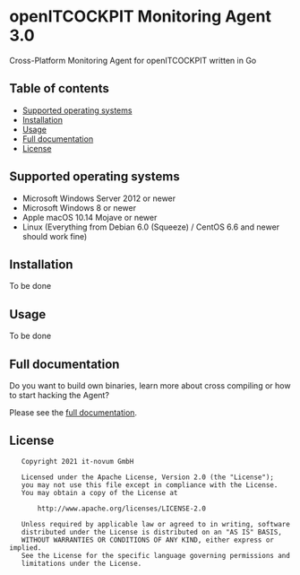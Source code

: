 # openITCOCKPIT Monitoring Agent 3.0
Cross-Platform Monitoring Agent for openITCOCKPIT written in Go

## Table of contents
* [Supported operating systems](#Supported-operating-systems)
* [Installation](#Installation)
* [Usage](#Usage)
* [Full documentation](#Full-documentation)
* [License](#License)
## Supported operating systems

* Microsoft Windows Server 2012 or newer
* Microsoft Windows 8 or newer
* Apple macOS 10.14 Mojave or newer
* Linux (Everything from Debian 6.0 (Squeeze) / CentOS 6.6 and newer should work fine)

## Installation
To be done

## Usage
To be done

## Full documentation
Do you want to build own binaries, learn more about cross compiling or how to start hacking the Agent?

Please see the [full documentation](https://github.com/it-novum/openitcockpit-agent-go/wiki).

## License
```
   Copyright 2021 it-novum GmbH

   Licensed under the Apache License, Version 2.0 (the "License");
   you may not use this file except in compliance with the License.
   You may obtain a copy of the License at

       http://www.apache.org/licenses/LICENSE-2.0

   Unless required by applicable law or agreed to in writing, software
   distributed under the License is distributed on an "AS IS" BASIS,
   WITHOUT WARRANTIES OR CONDITIONS OF ANY KIND, either express or implied.
   See the License for the specific language governing permissions and
   limitations under the License.
```
